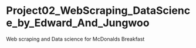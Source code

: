# Project02_WebScraping_DataScience_by_Edward_And_Jungwoo
 Web scraping and Data science for McDonalds Breakfast
